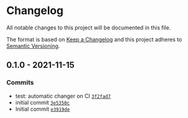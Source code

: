 # Changelog

All notable changes to this project will be documented in this file.

The format is based on [Keep a Changelog](https://keepachangelog.com/en/1.0.0/)
and this project adheres to [Semantic Versioning](https://semver.org/spec/v2.0.0.html).

## 0.1.0 - 2021-11-15

### Commits

- test: automatic changer on CI [`3f2fad7`](https://gitlab-test.kosc.net/ansible-roles_base/ansible-system_bashrc/commit/3f2fad7d95871b2fa7e538c8563fe1689d19c03b)
- initial commit [`3e5350c`](https://gitlab-test.kosc.net/ansible-roles_base/ansible-system_bashrc/commit/3e5350c32d9c53d97ccd02c01d07a6ee5314d83f)
- Initial commit [`e3919de`](https://gitlab-test.kosc.net/ansible-roles_base/ansible-system_bashrc/commit/e3919dec580931f650c3a16301907656e904e344)

